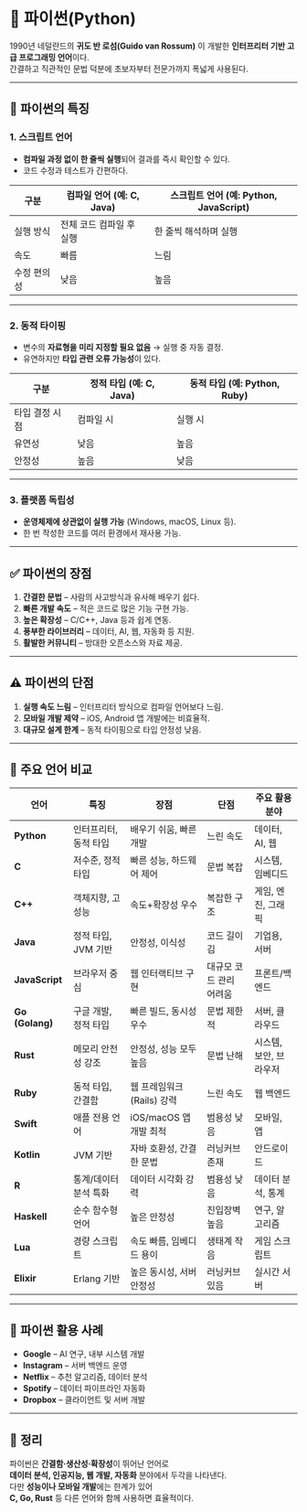 # 🐍 파이썬(Python)

1990년 네덜란드의 **귀도 반 로섬(Guido van Rossum)** 이 개발한 **인터프리터 기반 고급 프로그래밍 언어**이다.  
간결하고 직관적인 문법 덕분에 초보자부터 전문가까지 폭넓게 사용된다.

---

## 📘 파이썬의 특징

### 1. 스크립트 언어
- **컴파일 과정 없이 한 줄씩 실행**되어 결과를 즉시 확인할 수 있다.  
- 코드 수정과 테스트가 간편하다.

| 구분 | 컴파일 언어 (예: C, Java) | 스크립트 언어 (예: Python, JavaScript) |
|------|-----------------------------|-----------------------------------------|
| 실행 방식 | 전체 코드 컴파일 후 실행 | 한 줄씩 해석하며 실행 |
| 속도 | 빠름 | 느림 |
| 수정 편의성 | 낮음 | 높음 |

---

### 2. 동적 타이핑
- 변수의 **자료형을 미리 지정할 필요 없음** → 실행 중 자동 결정.  
- 유연하지만 **타입 관련 오류 가능성**이 있다.

| 구분 | 정적 타입 (예: C, Java) | 동적 타입 (예: Python, Ruby) |
|------|--------------------------|-------------------------------|
| 타입 결정 시점 | 컴파일 시 | 실행 시 |
| 유연성 | 낮음 | 높음 |
| 안정성 | 높음 | 낮음 |

---

### 3. 플랫폼 독립성
- **운영체제에 상관없이 실행 가능** (Windows, macOS, Linux 등).  
- 한 번 작성한 코드를 여러 환경에서 재사용 가능.

---

## ✅ 파이썬의 장점

1. **간결한 문법** – 사람의 사고방식과 유사해 배우기 쉽다.  
2. **빠른 개발 속도** – 적은 코드로 많은 기능 구현 가능.  
3. **높은 확장성** – C/C++, Java 등과 쉽게 연동.  
4. **풍부한 라이브러리** – 데이터, AI, 웹, 자동화 등 지원.  
5. **활발한 커뮤니티** – 방대한 오픈소스와 자료 제공.

---

## ⚠️ 파이썬의 단점

1. **실행 속도 느림** – 인터프리터 방식으로 컴파일 언어보다 느림.  
2. **모바일 개발 제약** – iOS, Android 앱 개발에는 비효율적.  
3. **대규모 설계 한계** – 동적 타이핑으로 타입 안정성 낮음.

---

## 💬 주요 언어 비교

| 언어 | 특징 | 장점 | 단점 | 주요 활용 분야 |
|------|-------|------|------|----------------|
| **Python** | 인터프리터, 동적 타입 | 배우기 쉬움, 빠른 개발 | 느린 속도 | 데이터, AI, 웹 |
| **C** | 저수준, 정적 타입 | 빠른 성능, 하드웨어 제어 | 문법 복잡 | 시스템, 임베디드 |
| **C++** | 객체지향, 고성능 | 속도+확장성 우수 | 복잡한 구조 | 게임, 엔진, 그래픽 |
| **Java** | 정적 타입, JVM 기반 | 안정성, 이식성 | 코드 길이 김 | 기업용, 서버 |
| **JavaScript** | 브라우저 중심 | 웹 인터랙티브 구현 | 대규모 코드 관리 어려움 | 프론트/백엔드 |
| **Go (Golang)** | 구글 개발, 정적 타입 | 빠른 빌드, 동시성 우수 | 문법 제한적 | 서버, 클라우드 |
| **Rust** | 메모리 안전성 강조 | 안정성, 성능 모두 높음 | 문법 난해 | 시스템, 보안, 브라우저 |
| **Ruby** | 동적 타입, 간결함 | 웹 프레임워크(Rails) 강력 | 느린 속도 | 웹 백엔드 |
| **Swift** | 애플 전용 언어 | iOS/macOS 앱 개발 최적 | 범용성 낮음 | 모바일, 앱 |
| **Kotlin** | JVM 기반 | 자바 호환성, 간결한 문법 | 러닝커브 존재 | 안드로이드 |
| **R** | 통계/데이터 분석 특화 | 데이터 시각화 강력 | 범용성 낮음 | 데이터 분석, 통계 |
| **Haskell** | 순수 함수형 언어 | 높은 안정성 | 진입장벽 높음 | 연구, 알고리즘 |
| **Lua** | 경량 스크립트 | 속도 빠름, 임베디드 용이 | 생태계 작음 | 게임 스크립트 |
| **Elixir** | Erlang 기반 | 높은 동시성, 서버 안정성 | 러닝커브 있음 | 실시간 서버 |

---

## 💼 파이썬 활용 사례

- **Google** – AI 연구, 내부 시스템 개발  
- **Instagram** – 서버 백엔드 운영  
- **Netflix** – 추천 알고리즘, 데이터 분석  
- **Spotify** – 데이터 파이프라인 자동화  
- **Dropbox** – 클라이언트 및 서버 개발

---

## 🧩 정리

파이썬은 **간결함·생산성·확장성**이 뛰어난 언어로  
**데이터 분석, 인공지능, 웹 개발, 자동화** 분야에서 두각을 나타낸다.  
다만 **성능이나 모바일 개발**에는 한계가 있어  
**C, Go, Rust** 등 다른 언어와 함께 사용하면 효율적이다.
